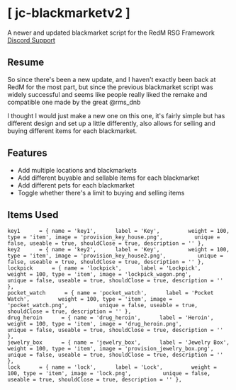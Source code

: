 # [ jc-blackmarketv2 ]
A newer and updated blackmarket script for the RedM RSG Framework
[Discord Support](https://discord.gg/uFVYG6UJaM)

## Resume ##
So since there's been a new update, and I haven't exactly been back at RedM for the most part, but since the previous blackmarket script was widely successful and seems like people really liked the remake and compatible one made by the great @rms_dnb 

I thought I would just make a new one on this one, it's fairly simple but has different design and set up a little differently, also allows for selling and buying different items for each blackmarket.

## Features ##
- Add multiple locations and blackmarkets
- Add different buyable and sellable items for each blackmarket
- Add different pets for each blackmarket
- Toggle whether there's a limit to buying and selling items

## Items Used ##
```
key1      = { name = 'key1',      label = 'Key',         weight = 100, type = 'item', image = 'provision_key_house.png',          unique = false, useable = true, shouldClose = true, description = '' },
key2      = { name = 'key2',      label = 'Key',         weight = 100, type = 'item', image = 'provision_key_house2.png',          unique = false, useable = true, shouldClose = true, description = '' },
lockpick      = { name = 'lockpick',      label = 'Lockpick',         weight = 100, type = 'item', image = 'lockpick_wagon.png',          unique = false, useable = true, shouldClose = true, description = '' },
pocket_watch      = { name = 'pocket_watch',      label = 'Pocket Watch',         weight = 100, type = 'item', image = 'pocket_watch.png',          unique = false, useable = true, shouldClose = true, description = '' },
drug_heroin      = { name = 'drug_heroin',      label = 'Heroin',         weight = 100, type = 'item', image = 'drug_heroin.png',          unique = false, useable = true, shouldClose = true, description = '' },
jewelry_box      = { name = 'jewelry_box',      label = 'Jewelry Box',         weight = 100, type = 'item', image = 'provision_jewelry_box.png',          unique = false, useable = true, shouldClose = true, description = '' },
lock      = { name = 'lock',      label = 'Lock',         weight = 100, type = 'item', image = 'lock.png',          unique = false, useable = true, shouldClose = true, description = '' },
```

